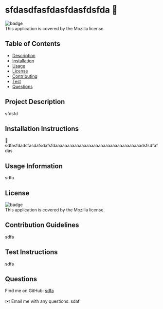 

# sfdasdfasfdasfdasfdsfda 👋

![badge](https://img.shields.io/badge/license-Mozilla-brightgreen)
<br />
This application is covered by the Mozilla license. 


## Table of Contents
- [Description](#project-description)
- [Installation](#installation-instructions)
- [Usage](#usage-information)
- [License](#license)
- [Contributing](#contribution-guidelines)
- [Test](#test-instructions)
- [Questions](#questions)



## Project Description
sfdsfd

## Installation Instructions
💾 sdfasfdadsfasdafsdafsfdaaaaaaaaaaaaaaaaaaaaaaaaaaaaaaaaaaaadsfsdfafdas

## Usage Information
sdfa

## License
![badge](https://img.shields.io/badge/license-Mozilla-brightgreen)
<br />
This application is covered by the Mozilla license. 

## Contribution Guidelines
sdfa

## Test Instructions
sdfa

## Questions
Find me on GitHub: [sdfa](https://github.com/sdfa)<br />
<br />
✉️ Email me with any questions: sdaf<br /><br />

